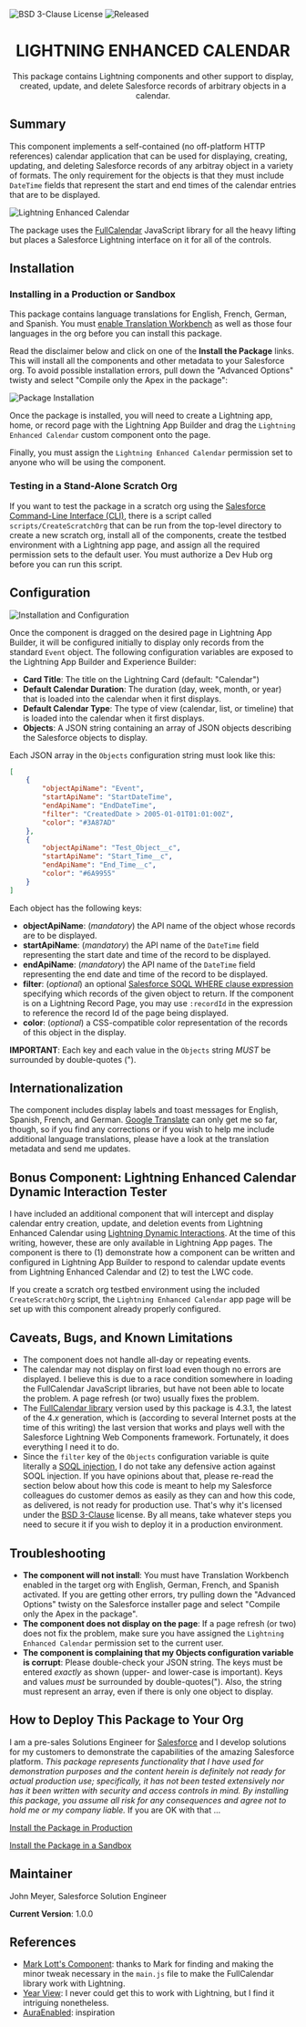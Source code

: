 ![BSD 3-Clause License](https://img.shields.io/badge/license-BSD%203--Clause-success) ![Released](https://img.shields.io/badge/status-Released-success)

<h1 align="center">LIGHTNING ENHANCED CALENDAR</h1>
<p align="center">
This package contains Lightning components and other support to display, created, update, and delete Salesforce records of arbitrary objects in a calendar.
</p>

## Summary

This component implements a self-contained (no off-platform HTTP references) calendar application that can be used for displaying, creating, updating, and deleting Salesforce records of any arbitray object in a variety of formats. The only requirement for the objects is that they must include `DateTime` fields that represent the start and end times of the calendar entries that are to be displayed.

![Lightning Enhanced Calendar](images/Lightning_Enhanced_Calendar.png)

The package uses the [FullCalendar](https://fullcalendar.io) JavaScript library for all the heavy lifting but places a Salesforce Lightning interface on it for all of the controls.

## Installation

### Installing in a Production or Sandbox

This package contains language translations for English, French, German, and Spanish. You must [enable Translation Workbench](https://help.salesforce.com/s/articleView?id=sf.wcc_setup_enable_translation.htm&type=5) as well as those four languages in the org before you can install this package.

Read the disclaimer below and click on one of the **Install the Package** links. This will install all the components and other metadata to your Salesforce org. To avoid possible installation errors, pull down the "Advanced Options" twisty and select "Compile only the Apex in the package":

![Package Installation](images/Package_Installation.png)

Once the package is installed, you will need to create a Lightning app, home, or record page with the Lightning App Builder and drag the `Lightning Enhanced Calendar` custom component onto the page.

Finally, you must assign the `Lightning Enhanced Calendar` permission set to anyone who will be using the component.

### Testing in a Stand-Alone Scratch Org

If you want to test the package in a scratch org using the [Salesforce Command-Line Interface (CLI)](https://developer.salesforce.com/tools/sfdxcli), there is a script called `scripts/CreateScratchOrg` that can be run from the top-level directory to create a new scratch org, install all of the components, create the testbed environment with a Lightning app page, and assign all the required permission sets to the default user. You must authorize a Dev Hub org before you can run this script.

## Configuration

![Installation and Configuration](images/Installation_and_Configuration.png)

Once the component is dragged on the desired page in Lightning App Builder, it will be configured initially to display only records from the standard `Event` object. The following configuration variables are exposed to the Lightning App Builder and Experience Builder:

- **Card Title**: The title on the Lightning Card (default: "Calendar")
- **Default Calendar Duration**: The duration (day, week, month, or year) that is loaded into the calendar when it first displays.
- **Default Calendar Type**: The type of view (calendar, list, or timeline) that is loaded into the calendar when it first displays.
- **Objects**: A JSON string containing an array of JSON objects describing the Salesforce objects to display.

Each JSON array in the `Objects` configuration string must look like this:

```json
[
    {
        "objectApiName": "Event",
        "startApiName": "StartDateTime",
        "endApiName": "EndDateTime",
        "filter": "CreatedDate > 2005-01-01T01:01:00Z",
        "color": "#3A87AD"
    },
    {
        "objectApiName": "Test_Object__c",
        "startApiName": "Start_Time__c",
        "endApiName": "End_Time__c",
        "color": "#6A9955"
    }
]
```

Each object has the following keys:

- **objectApiName**: (*mandatory*) the API name of the object whose records are to be displayed.
- **startApiName**: (*mandatory*) the API name of the `DateTime` field representing the start date and time of the record to be displayed.
- **endApiName**: (*mandatory*) the API name of the `DateTime` field representing the end date and time of the record to be displayed.
- **filter**: (*optional*) an optional [Salesforce SOQL WHERE clause expression](https://developer.salesforce.com/docs/atlas.en-us.soql_sosl.meta/soql_sosl/sforce_api_calls_soql_select_conditionexpression.htm) specifying which records of the given object to return. If the component is on a Lightning Record Page, you may use `:recordId` in the expression to reference the record Id of the page being displayed.
- **color**: (*optional*) a CSS-compatible color representation of the records of this object in the display.

**IMPORTANT**: Each key and each value in the `Objects` string *MUST* be surrounded by double-quotes (").

## Internationalization

The component includes display labels and toast messages for English, Spanish, French, and German. [Google Translate](https://translate.google.com) can only get me so far, though, so if you find any corrections or if you wish to help me include additional language translations, please have a look at the translation metadata and send me updates.

## Bonus Component: Lightning Enhanced Calendar Dynamic Interaction Tester

I have included an additional component that will intercept and display calendar entry creation, update, and deletion events from Lightning Enhanced Calendar using [Lightning Dynamic Interactions](https://admin.salesforce.com/blog/2021/introducing-dynamic-interactions-the-latest-low-code-innovation-for-salesforce-platform). At the time of this writing, however, these are only available in Lightning App pages. The component is there to (1) demonstrate how a component can be written and configured in Lightning App Builder to respond to calendar update events from Lightning Enhanced Calendar and (2) to test the LWC code.

If you create a scratch org testbed environment using the included `CreateScratchOrg` script, the `Lightning Enhanced Calendar` app page will be set up with this component already properly configured.

## Caveats, Bugs, and Known Limitations

- The component does not handle all-day or repeating events.
- The calendar may not display on first load even though no errors are displayed. I believe this is due to a race condition somewhere in loading the FullCalendar JavaScript libraries, but have not been able to locate the problem. A page refresh (or two) usually fixes the problem.
- The [FullCalendar library](https://fullcalendar.io) version used by this package is 4.3.1, the latest of the 4.*x* generation, which is (according to several Internet posts at the time of this writing) the last version that works and plays well with the Salesforce Lightning Web Components framework. Fortunately, it does everything I need it to do.
- Since the `filter` key of the `Objects` configuration variable is quite literally a [SOQL injection](https://developer.salesforce.com/docs/atlas.en-us.apexcode.meta/apexcode/pages_security_tips_soql_injection.htm), I do not take any defensive action against SOQL injection. If you have opinions about that, please re-read the section below about how this code is meant to help my Salesforce colleagues do customer demos as easily as they can and how this code, as delivered, is not ready for production use. That's why it's licensed under the [BSD 3-Clause](./License.md) license. By all means, take whatever steps you need to secure it if you wish to deploy it in a production environment.

## Troubleshooting

- **The component will not install**: You must have Translation Workbench enabled in the target org with English, German, French, and Spanish activated. If you are getting other errors, try pulling down the "Advanced Options" twisty on the Salesforce installer page and select "Compile only the Apex in the package".
- **The component does not display on the page**: If a page refresh (or two) does not fix the problem, make sure you have assigned the `Lightning Enhanced Calendar` permission set to the current user.
- **The component is complaining that my Objects configuration variable is corrupt**: Please double-check your JSON string. The keys must be entered *exactly* as shown (upper- and lower-case is important). Keys and values *must* be surrounded by double-quotes("). Also, the string must represent an array, even if there is only one object to display.

## How to Deploy This Package to Your Org

I am a pre-sales Solutions Engineer for [Salesforce](https://www.salesforce.com) and I develop solutions for my customers to demonstrate the capabilities of the amazing Salesforce platform. *This package represents functionality that I have used for demonstration purposes and the content herein is definitely not ready for actual production use; specifically, it has not been tested extensively nor has it been written with security and access controls in mind. By installing this package, you assume all risk for any consequences and agree not to hold me or my company liable.* If you are OK with that ...

[Install the Package in Production](https://login.salesforce.com/packaging/installPackage.apexp?p0=04t2E000003smqjQAA)

[Install the Package in a Sandbox](https://test.salesforce.com/packaging/installPackage.apexp?p0=04t2E000003smqjQAA)

## Maintainer

John Meyer, Salesforce Solution Engineer

**Current Version**: 1.0.0

## References

- [Mark Lott's Component](https://github.com/markslott/lwc-fullcalendar): thanks to Mark for finding and making the minor tweak necessary in the `main.js` file to make the FullCalendar library work with Lightning.
- [Year View](https://github.com/p-try/fullcalendar-yearview): I never could get this to work with Lightning, but I find it intriguing nonetheless.
- [AuraEnabled](https://auraenabled.com/2020/07/fullcalendar-in-lightning-web-component/): inspiration
